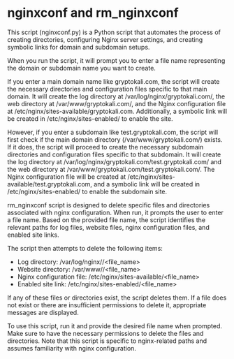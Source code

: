 # nginxconf and rm_nginxconf

This script (nginxconf.py) is a Python script that automates the process of creating directories, configuring Nginx server settings, and creating symbolic links for domain and subdomain setups.

When you run the script, it will prompt you to enter a file name representing the domain or subdomain name you want to create.

If you enter a main domain name like gryptokali.com, the script will create the necessary directories and configuration files specific to that main domain. It will create the log directory at /var/log/nginx/gryptokali.com/, the web directory at /var/www/gryptokali.com/, and the Nginx configuration file at /etc/nginx/sites-available/gryptokali.com. Additionally, a symbolic link will be created in /etc/nginx/sites-enabled/ to enable the site.

However, if you enter a subdomain like test.gryptokali.com, the script will first check if the main domain directory (/var/www/gryptokali.com/) exists. If it does, the script will proceed to create the necessary subdomain directories and configuration files specific to that subdomain. It will create the log directory at /var/log/nginx/gryptokali.com/test.gryptokali.com/ and the web directory at /var/www/gryptokali.com/test.gryptokali.com/. The Nginx configuration file will be created at /etc/nginx/sites-available/test.gryptokali.com, and a symbolic link will be created in /etc/nginx/sites-enabled/ to enable the subdomain site.


rm_nginxconf script is designed to delete specific files and directories associated with nginx configuration. When run, it prompts the user to enter a file name. Based on the provided file name, the script identifies the relevant paths for log files, website files, nginx configuration files, and enabled site links.

The script then attempts to delete the following items:
- Log directory: /var/log/nginx/<domain>/<file_name>
- Website directory: /var/www/<domain>/<file_name>
- Nginx configuration file: /etc/nginx/sites-available/<file_name>
- Enabled site link: /etc/nginx/sites-enabled/<file_name>

If any of these files or directories exist, the script deletes them. If a file does not exist or there are insufficient permissions to delete it, appropriate messages are displayed.

To use this script, run it and provide the desired file name when prompted. Make sure to have the necessary permissions to delete the files and directories. Note that this script is specific to nginx-related paths and assumes familiarity with nginx configuration.
